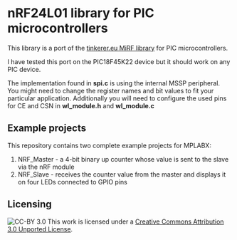 # nRF24L01 library for PIC microcontrollers

This library is a port of the [tinkerer.eu MiRF library](http://tinkerer.eu/AVRLib/nRF24L01)
for PIC microcontrollers. 

I have tested this port on the PIC18F45K22 device but it should work on any PIC device. 

The implementation found in **spi.c** is using the internal MSSP peripheral. You might need to 
change the register names and bit values to fit your particular application. Additionally you will need
to configure the used pins for CE and CSN in **wl_module.h** and **wl_module.c**

## Example projects

This repository contains two complete example projects for MPLABX:
1. NRF_Master - a 4-bit binary up counter whose value is sent to the slave via the nRF module
2. NRF_Slave - receives the counter value from the master and displays it on four LEDs connected to GPIO pins

## Licensing
![CC-BY 3.0](http://i.creativecommons.org/l/by/3.0/88x31.png)
This work is licensed under a [Creative Commons Attribution 3.0 Unported License](http://creativecommons.org/licenses/by/3.0/).